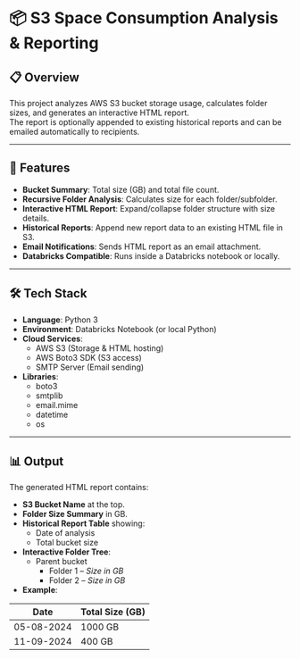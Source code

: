 # 📦 S3 Space Consumption Analysis & Reporting

## 📋 Overview
This project analyzes AWS S3 bucket storage usage, calculates folder sizes, and generates an interactive HTML report.  
The report is optionally appended to existing historical reports and can be emailed automatically to recipients.

---

## 🚀 Features
- **Bucket Summary**: Total size (GB) and total file count.
- **Recursive Folder Analysis**: Calculates size for each folder/subfolder.
- **Interactive HTML Report**: Expand/collapse folder structure with size details.
- **Historical Reports**: Append new report data to an existing HTML file in S3.
- **Email Notifications**: Sends HTML report as an email attachment.
- **Databricks Compatible**: Runs inside a Databricks notebook or locally.

---

## 🛠️ Tech Stack
- **Language**: Python 3
- **Environment**: Databricks Notebook (or local Python)
- **Cloud Services**:
  - AWS S3 (Storage & HTML hosting)
  - AWS Boto3 SDK (S3 access)
  - SMTP Server (Email sending)
- **Libraries**:
  - boto3
  - smtplib
  - email.mime
  - datetime
  - os

---

## 📊 Output
The generated HTML report contains:
- **S3 Bucket Name** at the top.
- **Folder Size Summary** in GB.
- **Historical Report Table** showing:
  - Date of analysis
  - Total bucket size
- **Interactive Folder Tree**:
  - Parent bucket
    - Folder 1 – *Size in GB*
    - Folder 2 – *Size in GB*
- **Example**:  

| Date       | Total Size (GB) |
|------------|-----------------|
| 05-08-2024 | 1000 GB         |
| 11-09-2024 | 400 GB          |

